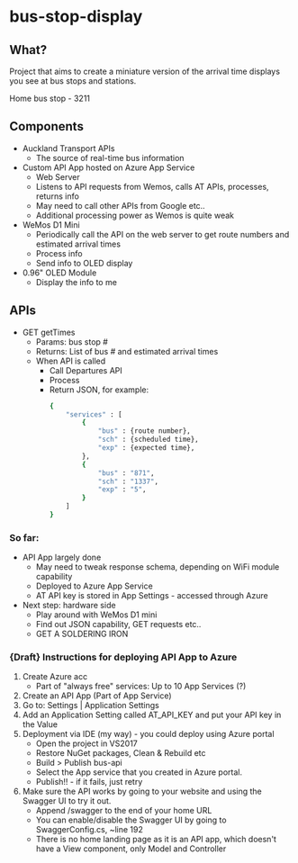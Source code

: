 # bus-stop-display

## What?
Project that aims to create a miniature version of the arrival time displays you see at bus stops and stations.

Home bus stop - 3211

## Components
- Auckland Transport APIs
    - The source of real-time bus information
- Custom API App hosted on Azure App Service
    - Web Server
    - Listens to API requests from Wemos, calls AT APIs, processes, returns info
    - May need to call other APIs from Google etc..
    - Additional processing power as Wemos is quite weak
- WeMos D1 Mini 
    - Periodically call the API on the web server to get route numbers and estimated arrival times
    - Process info
    - Send info to OLED display
- 0.96" OLED Module
    - Display the info to me

## APIs
- GET getTimes
    - Params: bus stop #
    - Returns: List of bus # and estimated arrival times
    - When API is called
        - Call Departures API
        - Process
        - Return JSON, for example:
            ```bash
            {
                "services" : [
                    {
                        "bus" : {route number},
                        "sch" : {scheduled time},
                        "exp" : {expected time},
                    },
                    {
                        "bus" : "871",
                        "sch" : "1337",
                        "exp" : "5", 
                    }
                ]
            }
            ```

### So far:
- API App largely done 
    - May need to tweak response schema, depending on WiFi module capability
    - Deployed to Azure App Service
    - AT API key is stored in App Settings - accessed through Azure
- Next step: hardware side
    - Play around with WeMos D1 mini
    - Find out JSON capability, GET requests etc..
    - GET A SOLDERING IRON

### {Draft} Instructions for deploying API App to Azure
1. Create Azure acc
    - Part of "always free" services: Up to 10 App Services (?)
2. Create an API App (Part of App Service)
3. Go to: Settings | Application Settings
4. Add an Application Setting called AT_API_KEY and put your API key in the Value
5. Deployment via IDE (my way) - you could deploy using Azure portal
    - Open the project in VS2017
    - Restore NuGet packages, Clean & Rebuild etc
    - Build > Publish bus-api
    - Select the App service that you created in Azure portal.
    - Publish!! - if it fails, just retry
6. Make sure the API works by going to your website and using the Swagger UI to try it out.
    - Append /swagger to the end of your home URL
    - You can enable/disable the Swagger UI by going to SwaggerConfig.cs, ~line 192
    - There is no home landing page as it is an API app, which doesn't have a View component, only Model and Controller
